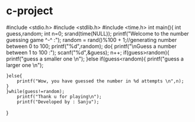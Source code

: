 # c-project







#include <stdio.h>
#include <stdlib.h>
#include <time.h>
int main(){
    int guess,random;
    int n=0;
    srand(time(NULL));
    printf("Welcome to the number guessing game ^-^ :");
    random = rand()%100 + 1;//generating number between 0 to 100;
    printf("%d",random);
    do{
    printf("\nGuess a number between 1 to 100 :");
    scanf("%d",&guess);
    n++;
    if(guess>random){
        printf("guess a smaller one \n");
    }else if(guess<random){
        printf("guess a larger one \n");
        
    }else{
        printf("Wow, you have guessed the number in %d attempts \n",n);
    }
    }while(guess!=random);
        printf("Thank u for playing\n");
        printf("Developed by : Sanju");
    
}
